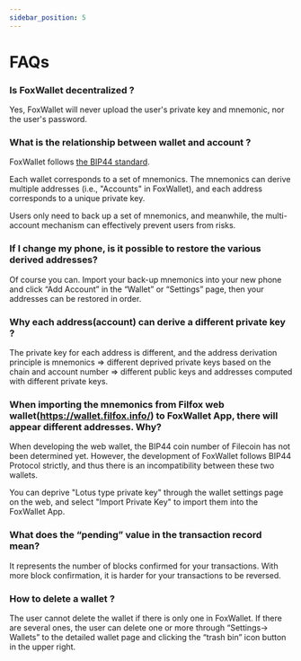 ```yaml
---
sidebar_position: 5
---
```


# FAQs

### Is FoxWallet decentralized ?
Yes, FoxWallet will never upload the user's private key and mnemonic, nor the user's password.

### What is the relationship between wallet and account ?
FoxWallet follows [the BIP44 standard](https://github.com/bitcoin/bips/blob/master/bip-0044.mediawiki). 

Each wallet corresponds to a set of mnemonics. The mnemonics can derive multiple addresses (i.e., "Accounts" in FoxWallet), and each address corresponds to a unique private key. 

Users only need to back up a set of mnemonics, and meanwhile, the multi-account mechanism can effectively prevent users from risks. 

### If I change my phone, is it possible to restore the various derived addresses?
Of course you can. Import your back-up mnemonics into your new phone and click “Add Account” in the “Wallet” or “Settings” page, then your addresses can be restored in order.

### Why each address(account) can derive a different private key ?
The private key for each address is different, and the address derivation principle is mnemonics => different deprived private keys based on the chain and account number => different public keys and addresses computed with different private keys.

### When importing the mnemonics from Filfox web wallet(https://wallet.filfox.info/) to FoxWallet App, there will appear different addresses. Why?
When developing the web wallet, the BIP44 coin number of Filecoin has not been determined yet. However, the development of FoxWallet follows BIP44 Protocol strictly, and thus there is an incompatibility between these two wallets.

You can deprive "Lotus type private key" through the wallet settings page on the web, and select "Import Private Key" to import them into the FoxWallet App.

### What does the “pending” value in the transaction record mean?
It represents the number of blocks confirmed for your transactions. With more block confirmation, it is harder for your transactions to be reversed.

### How to delete a wallet ?
The user cannot delete the wallet if there is only one in FoxWallet. If there are several ones, the user can delete one or more through “Settings-> Wallets” to the detailed wallet page and clicking the “trash bin” icon button in the upper right. 





